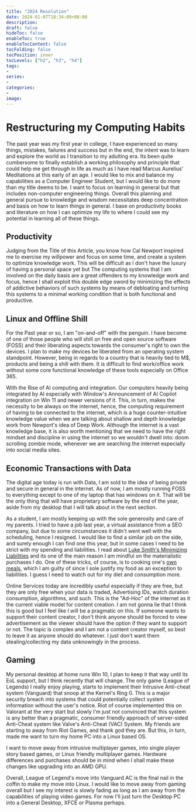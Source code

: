 ```yaml
---
title: "2024 Resolution"
date: 2024-01-07T18:34:09+08:00
description:
draft: false
hideToc: false
enableToc: true
enableTocContent: false
tocFolding: false
tocPosition: inner
tocLevels: ["h2", "h3", "h4"]
tags:
-
series:
-
categories:
-
image:
---
```


# Restructuring my Computing Habits

The past year was my first year in college, I have experienced so many things, mistakes, failures and success but in the end, the intent was to learn and explore the world as I transition to my adulting era. Its been quite cumbersome to finally establish a working philosophy and principle that could help me get through in life as much as I have read Marcus Aurelius' Meditations at this early of an age. I would like to mix and balance my capabilities as a Computer Engineer Student, but I would like to do more than my title deems to be. I want to focus on learning in general but that includes non-computer engineering things. Overall this planning and general pursue to knowledge and wisdom necessitates deep concentration and basis on how to learn things in general. I base on productivity books and literature on how I can optimize my life to where I could see my potential in learning all of these things.

## Productivity

Judging from the Title of this Article, you know how Cal Newport inspired me to exercise my willpower and focus on some time, and create a system to optimize knowledge work. This will be difficult as I don't have the luxury of having a personal space yet but The computing systems that I am involved on the daily basis are a great offenders to my knowledge work and focus, hence I shall exploit this double edge sword by minimizing the effects of addictive behaviors of such systems by means of debloating and turning this systems to a minimal working condition that is both functional and productive.

## Linux and Offline Shill

For the Past year or so, I am "on-and-off" with the penguin. I have become of one of those people who will shill on free and open source software (FOSS) and their liberating aspects towards the consumer's right to own the devices. I plan to make my devices be liberated from an operating system standpoint. However, being in regards to a country that is heavily tied to M$, products and being a shill with them. It is difficult to find work/office work without some core functional knowledge of these tools especially on Office 365.

With the Rise of AI computing and integration. Our computers heavily being integrated by AI especially with Window's Announcement of AI Copilot integration on Win 11 and newer versions of it. This, in turn, makes the necessity to be always on the internet, hence, the computing requirement of having to be connected to the internet, which is a huge counter-intuitive knowledge value when we are talking about shallow and depth knowledge work from Newport's idea of Deep Work. Although the internet is a vast knowledge base, it is also worth mentioning that we need to have the right mindset and discipline in using the internet so we wouldn't dwell into: doom scrolling zombie mode, whenever we are searching the internet especially into social media sites.

## Economic Transactions with Data

The digital age today is run with Data, I am sold to the idea of being private and secure in general in the internet. As of now, I am mostly running FOSS to everything except to one of my laptop that has windows on it. That will be the only thing that will have proprietary software by the end of the year, aside from my desktop that I will talk about in the next section.

As a student, I am mostly keeping up with the sole generosity and care of my parents. I tried to have a job last year, a virtual assistance from a SEO company, but due to some circumstances it didn't went well with the scheduling, hence I resigned. I would like to find a similar job on the side, and surely enough I can find one this year, but in some cases I need to be strict with my spending and liabilities. I read about [Luke Smith's Minimizing Liabilities](https://lukesmith.xyz/articles/minimizing-liabilities-is-making-it/) and its one of the main reason I am mindful on the materialistic purchases I do. One of these tricks, of course, is to cooking one's [own meals](https://lukesmith.xyz/articles/no-restaurants-in-2023/), which I am guilty of since I sole justify my food as an exception to liabilities. I guess I need to watch out for my diet and consumption more. 

Online Services today are incredibly useful especially if they are free, but they are only free when your data is traded, Advertising IDs, watch duration consumption, algorithms, and such. This is the "Ad-Hoc" of the internet as it the current viable model for content creation. I am not gonna lie that I think this is good but I feel like I will be a pragmatic on this. If someone wants to support their content creator, I don't think anyone should be forced to view advertisement as the viewer should have the option if they want to support or not. The topic is complex and I am not a content creator myself, so best to leave it as anyone should do whatever. I just don't want them stealing/collecting my data unknowingly in the process.

## Gaming

My personal desktop at home runs Win 10, I plan to keep it that way until its EoL support, but I think recently that will change. The only game (League of Legends) I really enjoy playing, starts to implement their Intrusive Anti-cheat system (Vanguard) that snoop at the Kernel's Ring 0. This is a major security breach into systems that could potentially collect system information without the user's notice. Riot of course implemented this on Valorant at the very start but slowly I'm just not convinced that this system is any better than a pragmatic, consumer friendly approach of server-sided Anti-Cheat system like Valve's Anti-Cheat (VAC) System. My friends are starting to away from Riot Games, and thank god they are. But this, in turn, made me want to turn my home PC into a Linux based OS.

I want to move away from intrusive multiplayer games, into single player story based games, or Linux friendly multiplayer games. Hardware differences and purchases should be in mind when I shall make these changes like upgrading into an AMD GPU.

Overall, League of Legend's move into Vanguard AC is the final nail in the coffin to make my move into Linux. I would like to move away from gaming overall but I see my interest is slowly fading as long as I am away from the capabilities of playing video games. For now I'll just turn the Desktop PC into a General Desktop, XFCE or Plasma perhaps.